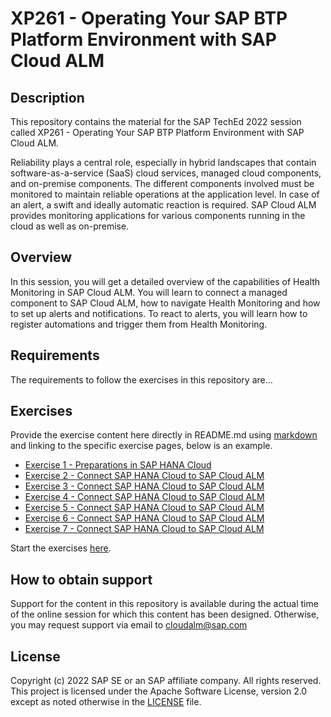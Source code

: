 # XP261 - Operating Your SAP BTP Platform Environment with SAP Cloud ALM

## Description

This repository contains the material for the SAP TechEd 2022 session called XP261 - Operating Your SAP BTP Platform Environment with SAP Cloud ALM.

Reliability plays a central role, especially in hybrid landscapes that contain software-as-a-service (SaaS) cloud services, managed cloud components, and on-premise components. The different components involved must be monitored to maintain reliable operations at the application level. In case of an alert, a swift and ideally automatic reaction is required. SAP Cloud ALM provides monitoring applications for various components running in the cloud as well as on-premise. 

## Overview

In this session, you will get a detailed overview of the capabilities of Health Monitoring in SAP Cloud ALM. You will learn to connect a managed component to SAP Cloud ALM, how to navigate Health Monitoring and how to set up alerts and notifications. To react to alerts, you will learn how to register automations and trigger them from Health Monitoring. 

## Requirements

The requirements to follow the exercises in this repository are...

## Exercises

Provide the exercise content here directly in README.md using [markdown](https://guides.github.com/features/mastering-markdown/) and linking to the specific exercise pages, below is an example.

- [Exercise 1 -	Preparations in SAP HANA Cloud](exercises/ex1/)
- [Exercise 2 -	Connect SAP HANA Cloud to SAP Cloud ALM](exercises/ex2/)
- [Exercise 3 -	Connect SAP HANA Cloud to SAP Cloud ALM](exercises/ex3/)
- [Exercise 4 -	Connect SAP HANA Cloud to SAP Cloud ALM](exercises/ex4/)
- [Exercise 5 -	Connect SAP HANA Cloud to SAP Cloud ALM](exercises/ex5/)
- [Exercise 6 -	Connect SAP HANA Cloud to SAP Cloud ALM](exercises/ex6/)
- [Exercise 7 -	Connect SAP HANA Cloud to SAP Cloud ALM](exercises/ex7/)

Start the exercises [here](https://developers.sap.com/tutorials/abap-environment-trial-onboarding.html). 

## How to obtain support

Support for the content in this repository is available during the actual time of the online session for which this content has been designed. Otherwise, you may request support via email to cloudalm@sap.com 

## License
Copyright (c) 2022 SAP SE or an SAP affiliate company. All rights reserved. This project is licensed under the Apache Software License, version 2.0 except as noted otherwise in the [LICENSE](LICENSES/Apache-2.0.txt) file.
